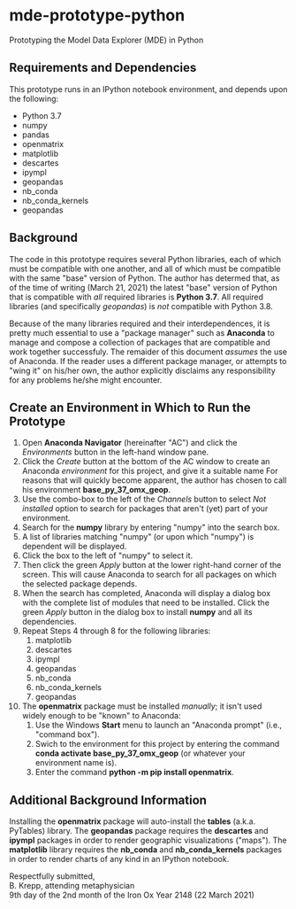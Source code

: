 # mde-prototype-python
Prototyping the Model Data Explorer (MDE) in Python

## Requirements and Dependencies

This prototype runs in an IPython notebook environment, and depends upon the following:
* Python 3.7
* numpy
* pandas
* openmatrix
* matplotlib
* descartes
* ipympl
* geopandas
* nb_conda
* nb_conda_kernels
* geopandas

## Background

The code in this prototype requires several Python libraries, each of which must be compatible with one another, and all of which must be compatible with the same "base" version of Python. The author has determed that, as of the time of writing (March 21, 2021) the latest "base" version of Python that is compatible with _all_ required libraries is __Python 3.7__.  All required libraries (and specifically _geopandas_) is _not_ compatible with Python 3.8.

Because of the many libraries required and their interdependences, it is pretty much essential to use a "package manager" such as __Anaconda__ to manage and compose a collection of packages that are compatible and work together successfuly. The remaider of this document _assumes_ the use of Anaconda. If the reader uses a different package manager, or attempts to "wing it" on his/her own, the author explicitly disclaims any responsibility for any problems he/she might encounter.

## Create an Environment in Which to Run the Prototype

1. Open __Anaconda Navigator__ (hereinafter "AC") and click the _Environments_ button in the left-hand window pane. 
2. Click the _Create_ button at the bottom of the AC window to create an Anaconda _environment_ for this project, and give it a suitable name For reasons that will quickly become apparent, the author has chosen to call his environment __base_py_37_omx_geop__. 
3. Use the combo-box to the left of the _Channels_ button to select _Not installed_ option to search for packages that aren't (yet) part of your environment.
4. Search for the __numpy__ library by entering "numpy" into the search box. 
5. A list of libraries matching "numpy" (or upon which "numpy") is dependent will be displayed. 
6. Click the box to the left of "numpy" to select it.
7. Then click the green _Apply_ button at the lower right-hand corner of the screen. This will cause Anaconda to search for all packages on which the selected package depends.
8. When the search has completed, Anaconda will display a dialog box with the complete list of modules that need to be installed. Click the green _Apply_ button in the dialog box to install __numpy__ and all its dependencies.
9. Repeat Steps 4 through 8 for the following libraries:
    1. matplotlib
    2. descartes
    3. ipympl
    4. geopandas
    5. nb_conda
    6. nb_conda_kernels
    7. geopandas
10. The __openmatrix__ package must be installed _manually_; it isn't used widely enough to be "known" to Anaconda:
    1. Use the Windows __Start__ menu to launch an "Anaconda prompt" (i.e., "command box").
    2. Swich to the environment for this project by entering the command __conda activate base_py_37_omx_geop__ (or whatever your environment name is).
    3. Enter the command __python -m pip install openmatrix__.

## Additional Background Information

Installing the __openmatrix__ package will auto-install the __tables__ (a.k.a. PyTables) library. The __geopandas__ package requires the __descartes__ and __ipympl__ packages in order to render geographic visualizations ("maps"). The __matplotlib__ library requires the __nb_conda__ and __nb_conda_kernels__ packages in order to render charts of any kind in an IPython notebook.


Respectfully submitted,  
B. Krepp, attending metaphysician  
9th day of the 2nd month of the Iron Ox Year 2148 (22 March 2021)
